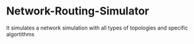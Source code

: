 # Network-Routing-Simulator
It simulates a network simulation with all types of topologies and specific algortithms
